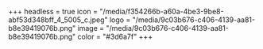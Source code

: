+++
headless = true
icon = "/media/f354266b-a60a-4be3-9be8-abf53d348bff_4_5005_c.jpeg"
logo = "/media/9c03b676-c406-4139-aa81-b8e39419076b.png"
image = "/media/9c03b676-c406-4139-aa81-b8e39419076b.png"
color = "#3d6a7f"
+++
